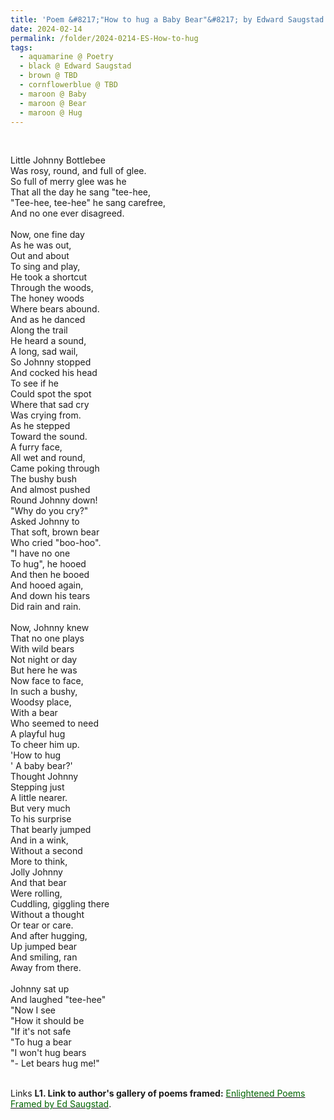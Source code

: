 ```yaml
---
title: 'Poem &#8217;"How to hug a Baby Bear"&#8217; by Edward Saugstad'
date: 2024-02-14
permalink: /folder/2024-0214-ES-How-to-hug
tags:
  - aquamarine @ Poetry
  - black @ Edward Saugstad
  - brown @ TBD
  - cornflowerblue @ TBD
  - maroon @ Baby
  - maroon @ Bear
  - maroon @ Hug
---
```


<br>

<p>
Little Johnny Bottlebee<br>
Was rosy, round, and full of glee.<br>
So full of merry glee was he<br>
That all the day he sang "tee-hee,<br>
"Tee-hee, tee-hee" he sang carefree,<br>
And no one ever disagreed.<br>
<br>
Now, one fine day<br>
As he was out,<br>
Out and about<br>
To sing and play,<br>
He took a shortcut<br>
Through the woods,<br>
The honey woods<br>
Where bears abound.<br>
And as he danced<br>
Along the trail<br>
He heard a sound,<br>
A long, sad wail,<br>
So Johnny stopped<br>
And cocked his head<br>
To see if he<br>
Could spot the spot<br>
Where that sad cry<br>
Was crying from.<br>
As he stepped<br>
Toward the sound.<br>
A furry face,<br>
All wet and round,<br>
Came poking through<br>
The bushy bush<br>
And almost pushed<br>
Round Johnny down!<br>
"Why do you cry?"<br>
Asked Johnny to<br>
That soft, brown bear<br>
Who cried "boo-hoo".<br>
"I have no one<br>
To hug", he hooed<br>
And then he booed<br>
And hooed again,<br>
And down his tears<br>
Did rain and rain.<br>
<br>
Now, Johnny knew<br>
That no one plays<br>
With wild bears<br>
Not night or day<br>
But here he was<br>
Now face to face,<br>
In such a bushy,<br>
Woodsy place,<br>
With a bear<br>
Who seemed to need<br>
A playful hug<br>
To cheer him up.<br>
'How to hug<br>
' A baby bear?'<br>
Thought Johnny<br>
Stepping just<br>
A little nearer.<br>
But very much<br>
To his surprise<br>
That bearly jumped<br>
And in a wink,<br>
Without a second<br>
More to think,<br>
Jolly Johnny<br>
And that bear<br>
Were rolling,<br>
Cuddling, giggling there<br>
Without a thought<br>
Or tear or care.<br>
And after hugging,<br>
Up jumped bear<br>
And smiling, ran<br>
Away from there.<br>
<br>
Johnny sat up<br>
And laughed "tee-hee"<br>
"Now I see<br>
"How it should be<br>
"If it's not safe<br>
"To hug a bear<br>
"I won't hug bears<br>
"- Let bears hug me!"<br>
</p>

<br>

<wave-list>
<list-title color="DarkSeaGreen" width="25">Links</list-title>
  <list-item color="BlanchedAlmond"  width="285"><b> L1. Link to author's gallery of poems framed:</b> <a href="https://imageevent.com/sahaja/art/enlightenedpoemsframedbyedsaugstad"><font color="DarkGreen">Enlightened Poems Framed by Ed Saugstad</font></a>. </list-item>
</wave-list>